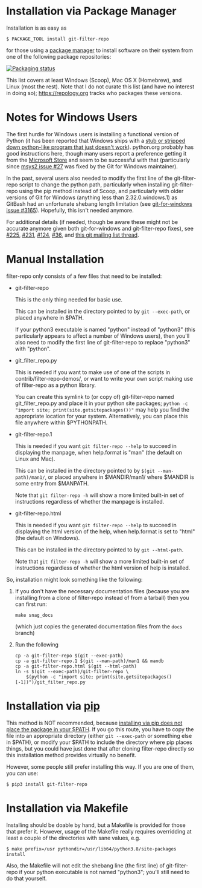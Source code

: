 # Installation via Package Manager

Installation is as easy as

    $ PACKAGE_TOOL install git-filter-repo

for those using a [package
manager](https://alternativeto.net/software/yellowdog-updater-modified/?license=opensource)
to install software on their system from one of the following package
repositories:

[![Packaging status](https://repology.org/badge/vertical-allrepos/git-filter-repo.svg)](https://repology.org/project/git-filter-repo/versions)

This list covers at least Windows (Scoop), Mac OS X (Homebrew), and
Linux (most the rest).  Note that I do not curate this list (and have
no interest in doing so); https://repology.org tracks who packages
these versions.


# Notes for Windows Users

The first hurdle for Windows users is installing a functional version
of Python (it has been reported that Windows ships with a [stub or
stripped down python-like program that just doesn't
work](https://github.com/newren/git-filter-repo/issues/36#issuecomment-568933825)).
python.org probably has good instructions here, though many users
report a preference getting it from the [Microsoft
Store](https://docs.microsoft.com/en-us/windows/python/beginners) and
seem to be successful with that (particularly since [msys2 issue
#27](https://github.com/msys2/msys2-runtime/pull/27) was fixed by the
Git for Windows maintainer).

In the past, several users also needed to modify the first line of the
git-filter-repo script to change the python path, particularly when
installing git-filter-repo using the pip method instead of Scoop, and
particularly with older versions of Git for Windows (anything less
than 2.32.0.windows.1) as GitBash had an unfortunate shebang length
limitation (see [git-for-windows issue
#3165](https://github.com/git-for-windows/git/pull/3165)).  Hopefully,
this isn't needed anymore.

For additional details (if needed, though be aware these might not be
accurate anymore given both git-for-windows and git-filter-repo
fixes), see
[#225](https://github.com/newren/git-filter-repo/pull/225),
[#231](https://github.com/newren/git-filter-repo/pull/231),
[#124](https://github.com/newren/git-filter-repo/issues/124),
[#36](https://github.com/newren/git-filter-repo/issues/36), and [this
git mailing list
thread](https://lore.kernel.org/git/nycvar.QRO.7.76.6.2004251610300.18039@tvgsbejvaqbjf.bet/).


# Manual Installation

filter-repo only consists of a few files that need to be installed:

  * git-filter-repo

    This is the only thing needed for basic use.

    This can be installed in the directory pointed to by `git --exec-path`,
    or placed anywhere in $PATH.

    If your python3 executable is named "python" instead of "python3"
    (this particularly appears to affect a number of Windows users),
    then you'll also need to modify the first line of git-filter-repo
    to replace "python3" with "python".

  * git_filter_repo.py

    This is needed if you want to make use of one of the scripts in
    contrib/filter-repo-demos/, or want to write your own script making use
    of filter-repo as a python library.

    You can create this symlink to (or copy of) git-filter-repo named
    git_filter_repo.py and place it in your python site packages; `python
    -c "import site; print(site.getsitepackages())"` may help you find the
    appropriate location for your system.  Alternatively, you can place
    this file anywhere within $PYTHONPATH.

  * git-filter-repo.1

    This is needed if you want `git filter-repo --help` to succeed in
    displaying the manpage, when help.format is "man" (the default on Linux
    and Mac).

    This can be installed in the directory pointed to by `$(git
    --man-path)/man1/`, or placed anywhere in $MANDIR/man1/ where $MANDIR
    is some entry from $MANPATH.

    Note that `git filter-repo -h` will show a more limited built-in set of
    instructions regardless of whether the manpage is installed.

  * git-filter-repo.html

    This is needed if you want `git filter-repo --help` to succeed in
    displaying the html version of the help, when help.format is set to
    "html" (the default on Windows).

    This can be installed in the directory pointed to by `git --html-path`.

    Note that `git filter-repo -h` will show a more limited built-in set of
    instructions regardless of whether the html version of help is
    installed.

So, installation might look something like the following:

1. If you don't have the necessary documentation files (because you
   are installing from a clone of filter-repo instead of from a
   tarball) then you can first run:

   `make snag_docs`

   (which just copies the generated documentation files from the
   `docs` branch)

2. Run the following

   ```
   cp -a git-filter-repo $(git --exec-path)
   cp -a git-filter-repo.1 $(git --man-path)/man1 && mandb
   cp -a git-filter-repo.html $(git --html-path)
   ln -s $(git --exec-path)/git-filter-repo \
       $(python -c "import site; print(site.getsitepackages()[-1])")/git_filter_repo.py
   ```

# Installation via [pip](https://pip.pypa.io/)

This method is NOT recommended, because [installing via pip does not
place the package in your
$PATH](https://stackoverflow.com/questions/35898734/pip-installs-packages-successfully-but-executables-not-found-from-command-line).
If you go this route, you have to copy the file into an appropriate
directory (either `git --exec-path` or something else in $PATH), or
modify your $PATH to include the directory where pip places things,
but you could have just done that after cloning filter-repo directly
so this installation method provides virtually no benefit.

However, some people still prefer installing this way.  If you are
one of them, you can use:

    $ pip3 install git-filter-repo


# Installation via Makefile

Installing should be doable by hand, but a Makefile is provided for those
that prefer it.  However, usage of the Makefile really requires overridding
at least a couple of the directories with sane values, e.g.

    $ make prefix=/usr pythondir=/usr/lib64/python3.8/site-packages install

Also, the Makefile will not edit the shebang line (the first line) of
git-filter-repo if your python executable is not named "python3";
you'll still need to do that yourself.
